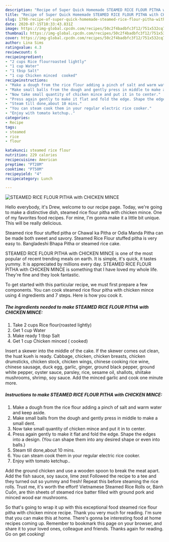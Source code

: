 ```yaml
---
description: "Recipe of Super Quick Homemade STEAMED RICE FLOUR PITHA with CHICKEN MINCE"
title: "Recipe of Super Quick Homemade STEAMED RICE FLOUR PITHA with CHICKEN MINCE"
slug: 1798-recipe-of-super-quick-homemade-steamed-rice-flour-pitha-with-chicken-mince
date: 2020-07-15T10:33:43.831Z
image: https://img-global.cpcdn.com/recipes/50c2f4badbfc3f12/751x532cq70/steamed-rice-flour-pitha-with-chicken-mince-recipe-main-photo.jpg
thumbnail: https://img-global.cpcdn.com/recipes/50c2f4badbfc3f12/751x532cq70/steamed-rice-flour-pitha-with-chicken-mince-recipe-main-photo.jpg
cover: https://img-global.cpcdn.com/recipes/50c2f4badbfc3f12/751x532cq70/steamed-rice-flour-pitha-with-chicken-mince-recipe-main-photo.jpg
author: Lina Sims
ratingvalue: 4.3
reviewcount: 6
recipeingredient:
- "2 cups Rice flourroasted lightly"
- "1 cup Water"
- "1 tbsp Salt"
- "1 cup Chicken minced  cooked"
recipeinstructions:
- "Make a dough from the rice flour adding a pinch of salt and warm water and keep aside."
- "Make small balls from the dough and gently press in middle to make a small dent."
- "Now take small quantity of chicken mince and put it in to center."
- "Press again gently to make it flat and fold the edge. Shape the edges into a design. (You can shape them into any desired shape or even into balls.)"
- "Steam till done,about 10 mins."
- "You can steam cook them in your regular electric rice cooker."
- "Enjoy with tomato ketchup.."
categories:
- Recipe
tags:
- steamed
- rice
- flour

katakunci: steamed rice flour 
nutrition: 229 calories
recipecuisine: American
preptime: "PT28M"
cooktime: "PT50M"
recipeyield: "4"
recipecategory: Lunch

---
```



![STEAMED RICE FLOUR PITHA with CHICKEN MINCE](https://img-global.cpcdn.com/recipes/50c2f4badbfc3f12/751x532cq70/steamed-rice-flour-pitha-with-chicken-mince-recipe-main-photo.jpg)

Hello everybody, it's Drew, welcome to our recipe page. Today, we're going to make a distinctive dish, steamed rice flour pitha with chicken mince. One of my favorites food recipes. For mine, I'm gonna make it a little bit unique. This will be really delicious.

Steamed rice flour stuffed pitha or Chawal ka Pitha or Odia Manda Pitha can be made both sweet and savory. Steamed Rice Flour stuffed pitha is very easy to. Bangladeshi Bhapa Pitha or steamed rice cake.

STEAMED RICE FLOUR PITHA with CHICKEN MINCE is one of the most popular of recent trending meals on earth. It is simple, it's quick, it tastes yummy. It is appreciated by millions every day. STEAMED RICE FLOUR PITHA with CHICKEN MINCE is something that I have loved my whole life. They're fine and they look fantastic.


To get started with this particular recipe, we must first prepare a few components. You can cook steamed rice flour pitha with chicken mince using 4 ingredients and 7 steps. Here is how you cook it.

<!--inarticleads1-->

##### The ingredients needed to make STEAMED RICE FLOUR PITHA with CHICKEN MINCE:

1. Take 2 cups Rice flour(roasted lightly)
1. Get 1 cup Water
1. Make ready 1 tbsp Salt
1. Get 1 cup Chicken minced ( cooked)


Insert a skewer into the middle of the cake. If the skewer comes out clean, the huat kueh is ready. Cabbage, chicken, chicken breasts, chicken drumsticks, chicken stock, chicken wings, chinese cooking rice wine, chinese sausage, duck egg, garlic, ginger, ground black pepper, ground white pepper, oyster sauce, parsley, rice, sesame oil, shallots, shiitake mushrooms, shrimp, soy sauce. Add the minced garlic and cook one minute more. 

<!--inarticleads2-->

##### Instructions to make STEAMED RICE FLOUR PITHA with CHICKEN MINCE:

1. Make a dough from the rice flour adding a pinch of salt and warm water and keep aside.
1. Make small balls from the dough and gently press in middle to make a small dent.
1. Now take small quantity of chicken mince and put it in to center.
1. Press again gently to make it flat and fold the edge. Shape the edges into a design. (You can shape them into any desired shape or even into balls.)
1. Steam till done,about 10 mins.
1. You can steam cook them in your regular electric rice cooker.
1. Enjoy with tomato ketchup..


Add the ground chicken and use a wooden spoon to break the meat apart. Add the fish sauce, soy sauce, lime zest Followed the recipe to a tee and they turned out so yummy and fresh! Repeat this before steaming the rice rolls. Trust me, it&#39;s worth the effort! Vietnamese Steamed Rice Rolls or, Bánh Cuốn, are thin sheets of steamed rice batter filled with ground pork and minced wood ear mushrooms. 

So that's going to wrap it up with this exceptional food steamed rice flour pitha with chicken mince recipe. Thank you very much for reading. I'm sure that you can make this at home. There's gonna be interesting food at home recipes coming up. Remember to bookmark this page on your browser, and share it to your loved ones, colleague and friends. Thanks again for reading. Go on get cooking!
